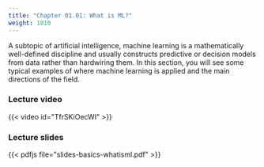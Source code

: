 ```yaml
---
title: "Chapter 01.01: What is ML?"
weight: 1010
---
```

A subtopic of artificial intelligence, machine learning is a mathematically well-defined discipline and usually constructs predictive or decision models from data rather than hardwiring them. In this section, you will see some typical examples of where machine learning is applied and the main directions of the field.

<!--more-->

### Lecture video

{{< video id="TfrSKiOecWI" >}}

### Lecture slides

{{< pdfjs file="slides-basics-whatisml.pdf" >}}